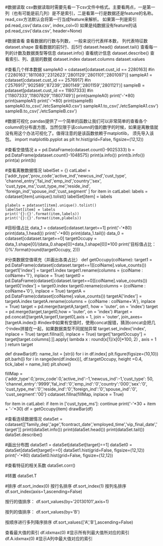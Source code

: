 #数据读取
csv数据读取时需要先看一下csv文件中格式。主要看两点，一是第一列（也有可能是前几列）是不是索引，二是看第一行是数据还是feature的名称。 read_csv方法默认会将第一行当成feature来解析。
如果第一列是索引
pd.read_csv('data.csv', index_col=0)
如果是纯数据没有feature的话
pd.read_csv('data.csv', header=None)

#数据查看
查看数据的行数与列数， 一般来说行代表样本数， 列代表特征数
dataset.shape
查看数据的前5行、后5行
dataset.head()
dataset.tail()
查看每一列的计数及数据类型等信息
dataset.info()
查看统计信息
dataset.describe()
查看索引、列、底层的数据
dataset.index
dataset.columns
dataset.values

#查看几个样本数据
sampleA0 = cdataset[cdataset.cust_id == 2280163] #in ('2280163','1811083','2312623','2801129','2801101','2801097')]
sampleA1 = cdataset[cdataset.cust_id == 2576917] #in ('2576917','902589','87239','2801149','2801159','2801121')]
sampleB = pdataset[pdataset.cust_id == 11807333] #in ('11807333','11807829','11807749')]
print(sampleA0)
print('-'*80)
print(sampleA1)
print('-'*80)
print(sampleB)
sampleA0.to_csv('./etcSampleA0.csv')
sampleA1.to_csv('./etcSampleA1.csv')
sampleB.to_csv('./etcSampleB.csv')

#数据可视化
pandas提供了一个简单的函数让我们可以非常简单的查看各个column的分布直方图，当然仅限于该column的值的数字的时候，如果是离散值就没有用这个办法可视化了。值得注意的是该函数依赖于matplotlib， 须先导入该包。
import matplotlib.pyplot as plt
hr.hist(grid=False, figsize=(12,12))

#查看空值情况
a = pd.DataFrame(cdataset.count()-9025333)
b = pd.DataFrame(pdataset.count()-1048575)
print(a.info())
print(b.info())
print(a)
print(b)

#查看离散数据情况
labelSet = {}
catLabel = ['addr_type','prov_code','active_ind','newcus_ind','cust_type',  
    'channel_entry','fal_ind','emp_ind','country','sex',  
    'cust_type_ms','cust_type_me','reside_ind',
    'foreign_ind','spouse_ind','cust_segment' ]
for item in catLabel:
    labels = cdataset[item].unique().tolist()
    labelSet[item] = labels
    
    plabels = pdataset[item].unique().tolist()
    labelSet[item] = labels
    print('{}:{}'.format(item,labels))
    print('{}:{}'.format(item,plabels))

#目标值占比
data_1 = cdataset[cdataset.target==1]
print('-'*80)
print(data_1.head())
print('-'*80)
print(data_1.tail())
data_0 = cdataset[cdataset.target==0]
targetOccupy = data_1.shape[0]/(data_0.shape[0]+data_1.shape[0])*100 
print('目标值占比：{}%'.format(round(targetOccupy, 2)))

#分类数据空值填充（并画出各类占比）
def getOccupy(colName):
    target1 = pd.DataFrame(cdataset[cdataset.target==1][colName].value_counts())
    target1['index'] = target1.index
    target1.rename(columns = {colName : colName+'1'}, inplace = True)
    target0 = pd.DataFrame(cdataset[cdataset.target==0][colName].value_counts())
    target0['index'] = target0.index
    target0.rename(columns = {colName : colName+'0'}, inplace = True)
    targetA = pd.DataFrame(cdataset[colName].value_counts())
    targetA['index'] = targetA.index
    targetA.rename(columns = {colName : colName+'A'}, inplace = True)
    target = pd.merge(targetA,target1, how = 'outer', on = 'index')
    target = pd.merge(target,target0,how = 'outer', on = 'index')
    #target = pd.concat([targetA,target1,target0],axis = 1, join = 'outer', join_axes=[targetA.index])
    #index中如果有空值时，使用concat报错，猜测concat会把几个index拼接在一起，如果数据类型不同就抛异常
    target.set_index('index', inplace = True)
    target.fillna(0, inplace = True)
    target['targetOccupy'] = target[target.columns[:]].apply(
        lambda x : round(x[1]/x[0]*100, 2) , axis = 1
    )
    return target

def drawBar(df):
    name_list = [str(i) for i in df.index]
    plt.figure(figsize=(10,10))
    plt.barh([i for i in range(len(df.index))], df.targetOccupy, height =0.4, tick_label = name_list)
    plt.show()

fillMap = {'addr_type':0,'prov_code':0,'active_ind':-1,'newcus_ind':-1,'cust_type': 50,
    'channel_entry':'9999','fal_ind':'0','emp_ind':'0','country':'000','sex':'0', 
    'cust_type_me':'0','reside_ind':'0','foreign_ind':'0','spouse_ind':'0',
    'cust_segment':'00'}
cdataset.fillna(fillMap, inplace = True)

for item in catLabel:
    if item in ['cust_type_ms']:
        continue
    print('-'*30 + item + '-'*30)
    df = getOccupy(item)
    drawBar(df)

#查看连续数据情况
dataSet = cdataset[['family_dep','age','fcontract_date','employed_time','vip_final_date','target']]
print(dataSet.info())
print(dataSet.head())
print(dataSet.tail())
dataSet.describe()

#画出分布图
dataSet1 = dataSet[dataSet[target]==1]
dataSet0 = dataSet[dataSet[target]==0]
dataSet1.hist(grid=False, figsize=(12,12))
print('-'*80)
dataSet0.hist(grid=False, figsize=(12,12))


#查看特征的相关系数
dataSet.corr()

#转置
dataSet.T

#排序
df.sort_index(0) 按行名排序
df.sort_index(1) 按列名排序
df.sort_index(axis=1,ascending=False)

按行的值排序：
df.sort_values(by='20130101',axis=1)

按列的值排序：
df.sort_values(by='B')

按顺序进行多列降序排序
df.sort_values(['A','B'],ascending=False)

查看最大值的索引
df.idxmax(0)    #显示所有列最大值所对应的索引
df.A.idxmax(0)   #显示A列中最大值对应的索引
